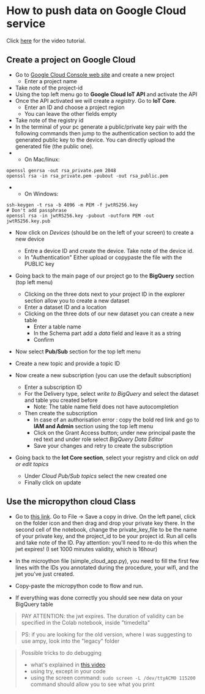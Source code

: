# How to push data on Google Cloud service

Click [here](https://www.youtube.com/watch?v=PmXZ08tknxM) for the video tutorial.

## Create a project on Google Cloud

* Go to [Google Cloud Console web site](https://console.cloud.google.com) and
  create a new project
  * Enter a project name
* Take note of the project-id
* Using the top left menu go to **Google Cloud IoT API** and activate the API
* Once the API activated we will create a *registry*. Go to **IoT Core**.
  * Enter an ID and choose a project region
  * You can leave the other fields empty
* Take note of the registry id
* In the terminal of your pc generate a public/private key pair with the following
    commands then jump to the authentication section to add the generated public
    key to the device. You can directly upload the generated file (the public one).
* - On Mac/linux:
```
openssl genrsa -out rsa_private.pem 2048
openssl rsa -in rsa_private.pem -pubout -out rsa_public.pem
```
* - On Windows:
```
ssh-keygen -t rsa -b 4096 -m PEM -f jwtRS256.key
# Don't add passphrase
openssl rsa -in jwtRS256.key -pubout -outform PEM -out jwtRS256.key.pub
```
* Now click on *Devices* (should be on the left of your screen) to create a new
  device
  * Entre a device ID and create the device. Take note of the device id. 
  * In "Authentication" Either upload or copypaste the file with the PUBLIC key
  
* Going back to the main page of our project go to the **BigQuery** section (top
  left menu)
  * Clicking on the three dots next to your project ID in the explorer section
    allow you to create a new dataset
  * Enter a dataset ID and a location
  * Clicking on the three dots of our new dataset you can create a new table
    * Enter a table name
    * In the Schema part add a *data* field and leave it as a string
    * Confirm 
* Now select **Pub/Sub** section for the top left menu
* Create a new topic and provide a topic ID
* Now create a new subscription (you can use the default subscription)
  * Enter a subscription ID 
  * For the Delivery type, select *write to BigQuery* and select the dataset and
    table you created before 
    * Note: The table name field does not have autocompletion
  * Then create the subscription
    * In case of an authorisation error : copy the bold red link and go to **IAM
      and Admin** section using the top left menu
    * Click on the Grant Access button; under new principal paste the red text
      and under role select *BigQuery Data Editor* 
    * Save your changes and retry to create the subscription
* Going back to the **Iot Core section**, select your registry and click on *add or
  edit topics*
  * Under *Cloud Pub/Sub topics* select the new created one
  * Finally click on update

## Use the micropython cloud Class

* Go to [this link](https://colab.research.google.com/drive/16X6q78X_r_gdjOi-2Dr5vRV905hrTvHp?usp=sharing). Go to File -> Save a copy in drive. On the left panel, click on the folder icon and then drag and drop your private key there. In the second cell of the notebook, change the private_key_file to be the name of your private key, and the project_id to be your project id. Run all cells and take note of the ID. Pay attention: you'll need to re-do this when the jwt expires! (I set 1000 minutes validity, which is 16hour)
* In the microython file (simple_cloud_app.py), you need to fill the first few lines with the IDs you annotated during the procedure, your wifi, and the jwt you've just created.
* Copy-paste the micropython code to flow and run.

* If everything was done correctly you should see new data on your BigQuery
  table
  
> PAY ATTENTION: the jwt expires. The duration of validity can be specified in the Colab notebook, inside "timedelta"

> PS: if you are looking for the old version, where I was suggesting to use ampy, look into the "legacy" folder


> Possible tricks to do debugging
> * what's explained in [this video](https://www.youtube.com/watch?v=V67MY-1ccqM)
> * using try, except in your code
> * using the screen command: `sudo screen -L /dev/ttyACM0 115200` command should allow you to see what you print
